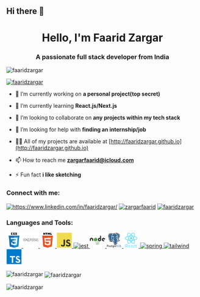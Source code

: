 ## Hi there 👋

<h1 align="center">Hello, I'm Faarid Zargar</h1>
<h3 align="center">A passionate full stack developer from India</h3>

<p align="left"> <img src="https://komarev.com/ghpvc/?username=faaridzargar&label=Profile%20views&color=0e75b6&style=flat" alt="faaridzargar" /> </p>

<p align="left"> <a href="https://github.com/ryo-ma/github-profile-trophy"><img src="https://github-profile-trophy.vercel.app/?username=faaridzargar" alt="faaridzargar" /></a> </p>

- 🔭 I’m currently working on **a personal project(top secret)**

- 🌱 I’m currently learning **React.js/Next.js**

- 👯 I’m looking to collaborate on **any projects within my tech stack**

- 🤝 I’m looking for help with **finding an internship/job**

- 👨‍💻 All of my projects are available at [http://faaridzargar.github.io](http://faaridzargar.github.io)

- 📫 How to reach me **zargarfaarid@icloud.com**

- ⚡ Fun fact **i like sketching**

<h3 align="left">Connect with me:</h3>
<p align="left">
<a href="https://linkedin.com/in/https://www.linkedin.com/in/faaridzargar/" target="blank"><img align="center" src="https://raw.githubusercontent.com/rahuldkjain/github-profile-readme-generator/master/src/images/icons/Social/linked-in-alt.svg" alt="https://www.linkedin.com/in/faaridzargar/" height="30" width="40" /></a>
<a href="https://www.hackerrank.com/zargarfaarid" target="blank"><img align="center" src="https://raw.githubusercontent.com/rahuldkjain/github-profile-readme-generator/master/src/images/icons/Social/hackerrank.svg" alt="zargarfaarid" height="30" width="40" /></a>
<a href="https://www.leetcode.com/faaridzargar" target="blank"><img align="center" src="https://raw.githubusercontent.com/rahuldkjain/github-profile-readme-generator/master/src/images/icons/Social/leet-code.svg" alt="faaridzargar" height="30" width="40" /></a>
</p>

<h3 align="left">Languages and Tools:</h3>
<p align="left"> <a href="https://www.w3schools.com/css/" target="_blank" rel="noreferrer"> <img src="https://raw.githubusercontent.com/devicons/devicon/master/icons/css3/css3-original-wordmark.svg" alt="css3" width="40" height="40"/> </a> <a href="https://expressjs.com" target="_blank" rel="noreferrer"> <img src="https://raw.githubusercontent.com/devicons/devicon/master/icons/express/express-original-wordmark.svg" alt="express" width="40" height="40"/> </a> <a href="https://www.w3.org/html/" target="_blank" rel="noreferrer"> <img src="https://raw.githubusercontent.com/devicons/devicon/master/icons/html5/html5-original-wordmark.svg" alt="html5" width="40" height="40"/> </a> <a href="https://developer.mozilla.org/en-US/docs/Web/JavaScript" target="_blank" rel="noreferrer"> <img src="https://raw.githubusercontent.com/devicons/devicon/master/icons/javascript/javascript-original.svg" alt="javascript" width="40" height="40"/> </a> <a href="https://jestjs.io" target="_blank" rel="noreferrer"> <img src="https://www.vectorlogo.zone/logos/jestjsio/jestjsio-icon.svg" alt="jest" width="40" height="40"/> </a> <a href="https://nodejs.org" target="_blank" rel="noreferrer"> <img src="https://raw.githubusercontent.com/devicons/devicon/master/icons/nodejs/nodejs-original-wordmark.svg" alt="nodejs" width="40" height="40"/> </a> <a href="https://www.postgresql.org" target="_blank" rel="noreferrer"> <img src="https://raw.githubusercontent.com/devicons/devicon/master/icons/postgresql/postgresql-original-wordmark.svg" alt="postgresql" width="40" height="40"/> </a> <a href="https://reactjs.org/" target="_blank" rel="noreferrer"> <img src="https://raw.githubusercontent.com/devicons/devicon/master/icons/react/react-original-wordmark.svg" alt="react" width="40" height="40"/> </a> <a href="https://spring.io/" target="_blank" rel="noreferrer"> <img src="https://www.vectorlogo.zone/logos/springio/springio-icon.svg" alt="spring" width="40" height="40"/> </a> <a href="https://tailwindcss.com/" target="_blank" rel="noreferrer"> <img src="https://www.vectorlogo.zone/logos/tailwindcss/tailwindcss-icon.svg" alt="tailwind" width="40" height="40"/> </a> <a href="https://www.typescriptlang.org/" target="_blank" rel="noreferrer"> <img src="https://raw.githubusercontent.com/devicons/devicon/master/icons/typescript/typescript-original.svg" alt="typescript" width="40" height="40"/> </a> </p>

<p><img align="left" src="https://github-readme-stats.vercel.app/api/top-langs?username=faaridzargar&show_icons=true&locale=en&layout=compact" alt="faaridzargar" /></p>

<p>&nbsp;<img align="center" src="https://github-readme-stats.vercel.app/api?username=faaridzargar&show_icons=true&locale=en" alt="faaridzargar" /></p>

<p><img align="center" src="https://github-readme-streak-stats.herokuapp.com/?user=faaridzargar&" alt="faaridzargar" /></p>

